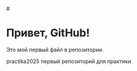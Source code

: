 #<!DOCTYPE html>
<html lang="ru">
<head>
  <meta charset="UTF-8">
  <title>Мой первый сайт</title>
</head>
<body>
  <h1>Привет, GitHub!</h1>
  <p>Это мой первый файл в репозитории.</p>
</body>
</html>practika2025
первый репозиторий для практики 
